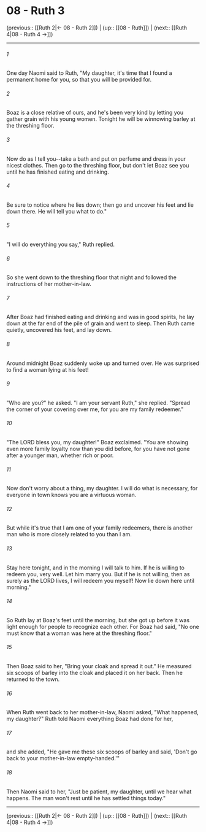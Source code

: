 # 08 - Ruth 3

(previous:: [[Ruth 2|← 08 - Ruth 2]]) | (up:: [[08 - Ruth]]) | (next:: [[Ruth 4|08 - Ruth 4 →]])

***


###### 1 
One day Naomi said to Ruth, "My daughter, it's time that I found a permanent home for you, so that you will be provided for. 

###### 2 
Boaz is a close relative of ours, and he's been very kind by letting you gather grain with his young women. Tonight he will be winnowing barley at the threshing floor. 

###### 3 
Now do as I tell you--take a bath and put on perfume and dress in your nicest clothes. Then go to the threshing floor, but don't let Boaz see you until he has finished eating and drinking. 

###### 4 
Be sure to notice where he lies down; then go and uncover his feet and lie down there. He will tell you what to do." 

###### 5 
"I will do everything you say," Ruth replied. 

###### 6 
So she went down to the threshing floor that night and followed the instructions of her mother-in-law. 

###### 7 
After Boaz had finished eating and drinking and was in good spirits, he lay down at the far end of the pile of grain and went to sleep. Then Ruth came quietly, uncovered his feet, and lay down. 

###### 8 
Around midnight Boaz suddenly woke up and turned over. He was surprised to find a woman lying at his feet! 

###### 9 
"Who are you?" he asked. "I am your servant Ruth," she replied. "Spread the corner of your covering over me, for you are my family redeemer." 

###### 10 
"The LORD bless you, my daughter!" Boaz exclaimed. "You are showing even more family loyalty now than you did before, for you have not gone after a younger man, whether rich or poor. 

###### 11 
Now don't worry about a thing, my daughter. I will do what is necessary, for everyone in town knows you are a virtuous woman. 

###### 12 
But while it's true that I am one of your family redeemers, there is another man who is more closely related to you than I am. 

###### 13 
Stay here tonight, and in the morning I will talk to him. If he is willing to redeem you, very well. Let him marry you. But if he is not willing, then as surely as the LORD lives, I will redeem you myself! Now lie down here until morning." 

###### 14 
So Ruth lay at Boaz's feet until the morning, but she got up before it was light enough for people to recognize each other. For Boaz had said, "No one must know that a woman was here at the threshing floor." 

###### 15 
Then Boaz said to her, "Bring your cloak and spread it out." He measured six scoops of barley into the cloak and placed it on her back. Then he returned to the town. 

###### 16 
When Ruth went back to her mother-in-law, Naomi asked, "What happened, my daughter?" Ruth told Naomi everything Boaz had done for her, 

###### 17 
and she added, "He gave me these six scoops of barley and said, 'Don't go back to your mother-in-law empty-handed.'" 

###### 18 
Then Naomi said to her, "Just be patient, my daughter, until we hear what happens. The man won't rest until he has settled things today."

***

(previous:: [[Ruth 2|← 08 - Ruth 2]]) | (up:: [[08 - Ruth]]) | (next:: [[Ruth 4|08 - Ruth 4 →]])
